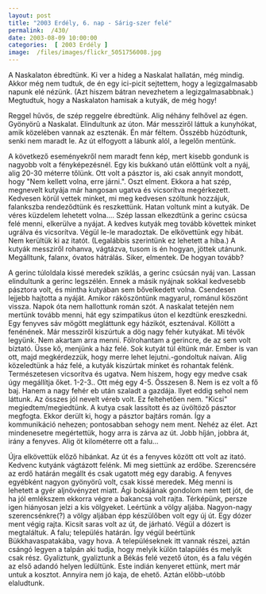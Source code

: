 ```yaml
---
layout: post
title: "2003 Erdély, 6. nap - Sárig-szer felé"
permalink:  /430/ 
date: 2003-08-09 10:00:00
categories:  [ 2003 Erdély ] 
image:  /files/images/flickr_5051756008.jpg 
---
```

A Naskalaton ébredtünk. Ki ver a hideg a Naskalat hallatán, még mindig. Akkor még nem tudtuk, de én egy ici-picit sejtettem, hogy a legizgalmasabb napunk elé nézünk. (Azt hiszem bátran nevezhetem a legizgalmasabbnak.) Megtudtuk, hogy a Naskalaton hamisak a kutyák, de még hogy!

Reggel hûvös, de szép reggelre ébredtünk. Alig néhány felhővel az égen. Gyönyörû a Naskalat. Elindultunk az úton. Már messziről láttuk a kunyhókat, amik közelében vannak az esztenák. Én már féltem. Összébb húzódtunk, senki nem maradt le. Az út elfogyott a lábunk alól, a legelőn mentünk.

A következő eseményekről nem maradt fenn kép, mert kisebb gondunk is nagyobb volt a fényképezésnél. Egy kis bukkanó után előttünk volt a nyáj, alig 20-30 méterre tőlünk. Ott volt a pásztor is, aki csak annyit mondott, hogy "Nem kellett volna, erre járni.". Oszt elment. Ekkora a hat szép, megnevelt kutyája már hangosan ugatva és vicsorítva megérkezett. Kedvesen körül vettek minket, mi meg kedvesen szóltunk hozzájuk, falankszba rendeződtünk és reszkettünk. Hatan voltunk mint a kutyák. De véres küzdelem lehetett volna.... Szép lassan elkezdtünk a gerinc csúcsa felé menni, elkerülve a nyájat. A kedves kutyák meg tovább követtek minket ugrálva és vicsorítva. Végül le-le maradoztak. De elkövettünk egy hibát. Nem kerültük ki az itatót. (Legalábbis szerintünk ez lehetett a hiba.) A kutyák messziről rohanva, vágtázva, tusom is én hogyan, jöttek utánunk. Megálltunk, falanx, óvatos hátrálás. Siker, elmentek. De hogyan tovább?

A gerinc túloldala kissé meredek sziklás, a gerinc csúcsán nyáj van. Lassan elindultunk a gerinc legszélén. Ennek a másik nyájnak sokkal kedvesebb pásztora volt, és mintha kutyában sem bővelkedett volna. Csendesen lejjebb hajtotta a nyáját. Amikor ráköszöntünk magyarul, románul köszönt vissza. Napok óta nem hallottunk román szót. A naskalat tetején nem mertünk tovább menni, hát egy szimpatikus úton el kezdtünk ereszkedni. Egy fenyves sáv mögött megláttunk egy házikót, esztenával. Köllött a fenénének. Már messziről kiszúrtuk a dög nagy fehér kutyákat. Mi tévők legyünk. Nem akartam arra menni. Fölrohantam a gerincre, de az sem volt bíztató. Üsse kő, menjünk a ház felé. Sok kutyát túl éltünk már. Ember is van ott, majd megkérdezzük, hogy merre lehet lejutni.-gondoltuk naívan. Alig közeledtünk a ház felé, a kutyák kiszúrtak minket és rohantak felénk. Természetesen vicsorítva és ugatva. Nem hiszem, hogy egy medve csak úgy megállítja őket. 1-2-3.. Ott még egy 4-5. Összesen 8. Nem is ez volt a fő baj. Hanem a nagy fehér eb után szaladt a gazdája. Ilyet eddig sehol nem láttunk. Az összes jól nevelt véreb volt. Ez feltehetően nem. "Kicsi" megiedtem/megiedtünk. A kutya csak lassított és az üvöltöző pásztor megfogta. Ekkor derült ki, hogy a pásztor bajtárs román. Így a kommunikáció nehezen; pontosabban sehogy nem ment. Nehéz az élet. Azt mindenesetre megértettük, hogy arra is zárva az út. Jobb híján, jobbra át, irány a fenyves.&nbsp;Alig öt kilométerre ott a falu...&nbsp;

Újra elkövettük előző hibánkat. Az út és a fenyves között ott volt az itató. Kedvenc kutyánk vágtázott felénk. Mi meg siettünk az erdőbe. Szerencsére az erdő határán megállt és csak ugatott még egy darabig. A fenyves egyébként nagyon gyönyörû volt, csak kissé meredek. Még menni is lehetett a gyér aljnövényzet miatt. Ági bokájának gondolom nem tett jót, de ha jól emlékszem ekkorra végre a bakancsa volt rajta. Térképünk, persze igen hiányosan jelzi a kis völgyeket. Leértünk a völgy aljába. Nagyon-nagy szerencsénkre(?) a völgy aljában épp készülőben volt egy új út. Egy dózer ment végig rajta. Kicsit saras volt az út, de járható. Végül a dózert is megtaláltuk. A falu; település határán. Így végül beértünk Bükkhavaspatakába, vagy hova. A településeknek itt vannak részei, aztán csángó legyen a talpán aki tudja, hogy melyik külön talapülés és melyik csak rész. Gyaliztunk, gyaliztunk a Békás felé vezető úton, és a falu végén az első adandó helyen ledültünk. Este indián kenyeret ettünk, mert már untuk a kosztot. Annyira nem jó kaja, de ehető. Aztán előbb-utóbb elaludtunk.

